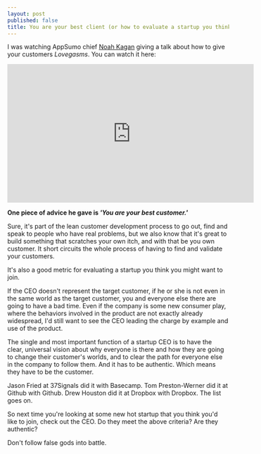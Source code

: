 ```yaml
---
layout: post
published: false
title: You are your best client (or how to evaluate a startup you think you want to join)
---
```


I was watching AppSumo chief [Noah Kagan](http://twitter.com/noahkagan) giving a talk about how to give your customers _Lovegasms_. You can watch it here:

<iframe width="560" height="315" src="http://www.youtube.com/embed/GQhzKbjkBr4" frameborder="0" allowfullscreen></iframe>


**One piece of advice he gave is _'You are your best customer.'_**

Sure, it's part of the lean customer development process to go out, find and speak to people who have real problems, but we also know that it's great to build something that scratches your own itch, and with that be you own customer. It short circuits the whole process of having to find and validate your customers. 

It's also a good metric for evaluating a startup you think you might want to join. 

If the CEO doesn't represent the target customer, if he or she is not even in the same world as the target customer, you and everyone else there are going to have a bad time. Even if the company is some new consumer play, where the behaviors involved in the product are not exactly already widespread, I'd still want to see the CEO leading the charge by example and use of the product. 

The single and most important function of a startup CEO is to have the clear, universal vision about why everyone is there and how they are going to change their customer's worlds, and to clear the path for everyone else in the company to follow them. And it has to be authentic. Which means they have to be the customer. 

Jason Fried at 37Signals did it with Basecamp. Tom Preston-Werner did it at Github with Github. Drew Houston did it at Dropbox with Dropbox. The list goes on. 

So next time you're looking at some new hot startup that you think you'd like to join, check out the CEO. Do they meet the above criteria? Are they authentic? 

Don't follow false gods into battle. 
